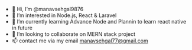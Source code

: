 - 👋 Hi, I’m @manavsehgal9876
- 👀 I’m interested in Node.js, React & Laravel
- 🌱 I’m currently learning Advance Node and Plannin to learn react native in future
- 💞️ I’m looking to collaborate on MERN stack project 
- 📫 contact me via my email manavsehgal77@gmail.com

